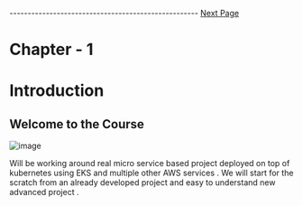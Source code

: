 

---------------------------------------------------- [Next Page](https://github.com/EtricKombat/Course_Practical_Guide_EKS/blob/master/_docs/ch1/what_you_will_learn.md)



# Chapter - 1
# Introduction

## Welcome to the Course

![image](https://user-images.githubusercontent.com/33585301/119449130-dfd0c800-bd4f-11eb-9f03-53a12c91bea4.png)


Will be working around real micro service based project deployed on top of kubernetes using EKS and multiple other AWS services .
We will start for the scratch from an already developed project and easy to understand new advanced project .





